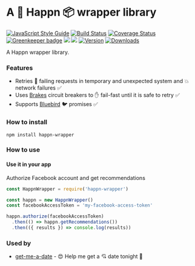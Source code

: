 # A :revolving_hearts: Happn :package: wrapper library

[![JavaScript Style Guide](https://img.shields.io/badge/code%20style-standard-brightgreen.svg)](http://standardjs.com/)
[![Build Status](https://travis-ci.org/hfreire/happn-wrapper.svg?branch=master)](https://travis-ci.org/hfreire/happn-wrapper)
[![Coverage Status](https://coveralls.io/repos/github/hfreire/happn-wrapper/badge.svg?branch=master)](https://coveralls.io/github/hfreire/happn-wrapper?branch=master)
[![Greenkeeper badge](https://badges.greenkeeper.io/hfreire/happn-wrapper.svg)](https://greenkeeper.io/)
[![](https://img.shields.io/github/release/hfreire/happn-wrapper.svg)](https://github.com/hfreire/happn-wrapper/releases)
[![](https://img.shields.io/badge/license-MIT-blue.svg)](LICENSE)
[![Version](https://img.shields.io/npm/v/happn-wrapper.svg)](https://www.npmjs.com/package/happn-wrapper)
[![Downloads](https://img.shields.io/npm/dt/happn-wrapper.svg)](https://www.npmjs.com/package/happn-wrapper) 

A Happn wrapper library.

### Features
* Retries :shit: failing requests in temporary and unexpected system and :boom: network failures :white_check_mark:
* Uses [Brakes](https://github.com/awolden/brakes) circuit breakers to :hand: fail-fast until it is safe to retry :white_check_mark: 
* Supports [Bluebird](https://github.com/petkaantonov/bluebird) :bird: promises :white_check_mark:

### How to install
```
npm install happn-wrapper
```

### How to use

#### Use it in your app
Authorize Facebook account and get recommendations
```javascript
const HappnWrapper = require('happn-wrapper')

const happn = new HappnWrapper()
const facebookAccessToken = 'my-facebook-access-token'

happn.authorize(facebookAccessToken)
  .then(() => happn.getRecommendations())
  .then(({ results }) => console.log(results))
```

### Used by
* [get-me-a-date](https://github.com/hfreire/get-me-a-date) - :heart_eyes: Help me get a :cupid: date tonight :first_quarter_moon_with_face:
